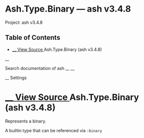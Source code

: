 # Ash.Type.Binary — ash v3.4.8

Project: ash v3.4.8

## Table of Contents

- [ __ View Source ](external_link) Ash.Type.Binary (ash v3.4.8)

__

Search documentation of ash __ __

__ Settings

#  [ __ View Source ](external_link) Ash.Type.Binary (ash v3.4.8)

Represents a binary.

A builtin type that can be referenced via `:binary`
